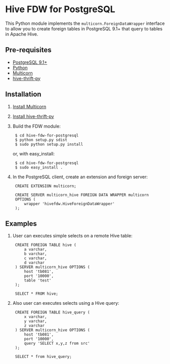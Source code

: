 Hive FDW for PostgreSQL
===============================

This Python module implements the `multicorn.ForeignDataWrapper` interface to allow you to create foreign tables in PostgreSQL 9.1+ that query to tables in Apache Hive. 

Pre-requisites
--------------

* [PostgreSQL 9.1+](http://www.postgresql.org/)
* [Python](http://python.org/)
* [Multicorn](http://multicorn.org)
* [hive-thrift-py](https://github.com/youngwookim/hive-thrift-py)

Installation
------------

1. [Install Multicorn](http://multicorn.org/#installation)
2. [Install hive-thrift-py](https://github.com/youngwookim/hive-thrift-py)
3. Build the FDW module:

        $ cd hive-fdw-for-postgresql
        $ python setup.py sdist
        $ sudo python setup.py install

    or, with easy_install:

        $ cd hive-fdw-for-postgresql
        $ sudo easy_install .

4. In the PostgreSQL client, create an extension and foreign server:

        CREATE EXTENSION multicorn;
        
        CREATE SERVER multicorn_hive FOREIGN DATA WRAPPER multicorn
        OPTIONS (
            wrapper 'hivefdw.HiveForeignDataWrapper'
        );

Examples
------------

1. User can executes simple selects on a remote Hive table:

        CREATE FOREIGN TABLE hive (
            a varchar,
            b varchar,
            c varchar,
            d varchar
        ) SERVER multicorn_hive OPTIONS (
            host 'tb081',
            port '10000',
            table 'test'
        );

        SELECT * FROM hive;

2. Also user can executes selects using a Hive query:
         
        CREATE FOREIGN TABLE hive_query (
            x varchar,
            y varchar,
            z varchar
        ) SERVER multicorn_hive OPTIONS (
            host 'tb081',
            port '10000',
            query 'SELECT x,y,z from src'
        );
        
        SELECT * from hive_query;
